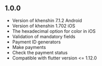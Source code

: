 ## 1.0.0

* Version of khenshin 7.1.2 Android
* Version of khenshin 1.702 iOS
* The hexadecimal option for color in iOS
* Validation of mandatory fields
* Payment ID generators
* Make payments
* Check the payment status
* Compatible with flutter version <= 1.12.0
